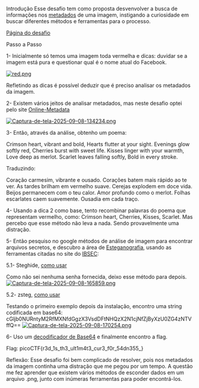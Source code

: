 Introdução
Esse desafio tem como proposta desvenvolver a busca de informações nos [metadados](https://www.ibm.com/br-pt/think/topics/metadata) de uma imagem, instigando a curiosidade em buscar diferentes métodos e 
ferramentas para o processo.

[Página do desafio](https://play.picoctf.org/practice/challenge/460)

Passo a Passo

1- Inicialmente só temos uma imagem toda vermelha e dicas: duvidar se a imagem está pura e questionar qual é o nome atual do Facebook.

[![red.png](https://i.postimg.cc/8zG5ktD4/red.png)](https://postimg.cc/0btxcGzK)

Refletindo as dicas é possível deduzir que é preciso analisar os metadados da imagem.

2- Existem vários jeitos de analisar metadados, mas neste desafio optei pelo site [Online-Metadata](https://online-metadata.com/pt)

[![Captura-de-tela-2025-09-08-134234.png](https://i.postimg.cc/FzFpQjzH/Captura-de-tela-2025-09-08-134234.png)](https://postimg.cc/G8NGFTvW)


3- Então, através da análise, obtenho um poema:

Crimson heart, vibrant and bold,
Hearts flutter at your sight.
Evenings glow softly red,
Cherries burst with sweet life.
Kisses linger with your warmth,
Love deep as merlot.
Scarlet leaves falling softly,
Bold in every stroke.

Traduzindo:

Coração carmesim, vibrante e ousado.
Corações batem mais rápido ao te ver.
As tardes brilham em vermelho suave.
Cerejas explodem em doce vida.
Beijos permanecem com o teu calor.
Amor profundo como o merlot.
Folhas escarlates caem suavemente.
Ousadia em cada traço.

4- Usando a dica 2 como base, tento recombinar palavras do poema que representam vermelho, como: Crimson heart, Cherries, Kisses, Scarlet.
Mas percebo que esse método não leva a nada. Sendo provavelmente uma distração.

5- Então pesquiso no google métodos de análise de imagem para encontrar arquivos secretos, e descubro a área de [Esteganografia](https://www.kaspersky.com.br/resource-center/definitions/what-is-steganography),
usando as ferramentas citadas no site do [IBSEC](https://ibsec.com.br/10-ferramentas-stegano-uteis-para-ctf/#:~:text=Esteganografia%20%C3%A9%20uma%20t%C3%A9cnica%20de,%2C%20mp3%2C%20wav%2C%20etc.):

5.1- Steghide, [como usar](https://medium.com/the-kickstarter/steganography-on-kali-using-steghide-7dfd3293f3fa)

Como não sei nenhuma senha fornecida, deixo esse método para depois.
[![Captura-de-tela-2025-09-08-165859.png](https://i.postimg.cc/8C28SdFG/Captura-de-tela-2025-09-08-165859.png)](https://postimg.cc/yJyphZXp)

5.2- zsteg, [como usar](https://github.com/zed-0xff/zsteg)

Testando o primeiro exemplo depois da instalação, encontro uma string codificada em base64:
cGljb0NURntyM2RfMXNfdGgzX3VsdDFtNHQzX2N1cjNfZjByXzU0ZG4zNTVffQ==
[![Captura-de-tela-2025-09-08-170254.png](https://i.postimg.cc/qgVg66ZH/Captura-de-tela-2025-09-08-170254.png)](https://postimg.cc/0Kn9LjsV)

6- Uso um [decodificador de Base64](https://www.base64decode.org/pt/) e finalmente encontro a flag.

Flag: picoCTF{r3d_1s_th3_ult1m4t3_cur3_f0r_54dn355_}



Reflexão:
Esse desafio foi bem complicado de resolver, pois nos metadados da imagem continha uma distração que me pegou por um tempo.
A questão me fez aprender que existem vários métodos de esconder dados em um arquivo .png, junto com inúmeras ferramentas para poder encontrá-los.







